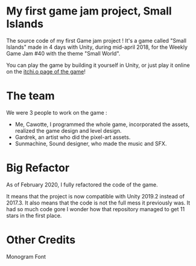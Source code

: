 # My first game jam project, Small Islands

The source code of my first Game jam project ! It's a game called "Small Islands" made 
in 4 days with Unity, during mid-april 2018, for the Weekly Game Jam #40 with the theme "Small World".

You can play the game by building it yourself in Unity, or just play it online on the <a href="https://cawotte.itch.io/small-islands">itchi.o page of the game</a>!

# The team
We were 3 people to work on the game :
- Me, Cawotte, I programmed the whole game, incorporated the assets, realized the game design and level design.
- Gardrek, an artist who did the pixel-art assets.
- Sunmachine, Sound designer, who made the music and SFX.

 # Big Refactor
 
 As of February 2020, I fully refactored the code of the game. 
 
 It means that the project is now compatible with Unity 2019.2 instead of 2017.3. It also means that the code
 is not the full mess it previously was. It had so much code gore I wonder how that repository managed to get 11 stars
 in the first place. 
 
 # Other Credits
 Monogram Font
 
